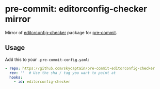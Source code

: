 # pre-commit: editorconfig-checker mirror

Mirror of [editorconfig-checker](https://github.com/editorconfig-checker/editorconfig-checker) package for [pre-commit](https://pre-commit.com/).

## Usage

Add this to your `.pre-commit-config.yaml`:

```yaml
- repo: https://github.com/skycaptain/pre-commit-editorconfig-checker
  rev: ''  # Use the sha / tag you want to point at
  hooks:
    - id: editorconfig-checker
```
